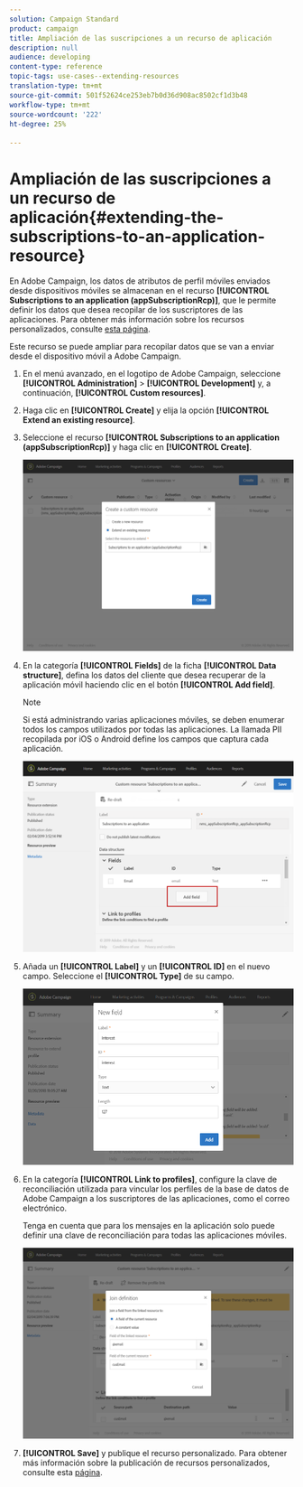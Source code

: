 ```yaml
---
solution: Campaign Standard
product: campaign
title: Ampliación de las suscripciones a un recurso de aplicación
description: null
audience: developing
content-type: reference
topic-tags: use-cases--extending-resources
translation-type: tm+mt
source-git-commit: 501f52624ce253eb7b0d36d908ac8502cf1d3b48
workflow-type: tm+mt
source-wordcount: '222'
ht-degree: 25%

---
```



# Ampliación de las suscripciones a un recurso de aplicación{#extending-the-subscriptions-to-an-application-resource}

En Adobe Campaign, los datos de atributos de perfil móviles enviados desde dispositivos móviles se almacenan en el recurso **[!UICONTROL Subscriptions to an application (appSubscriptionRcp)]**, que le permite definir los datos que desea recopilar de los suscriptores de las aplicaciones. Para obtener más información sobre los recursos personalizados, consulte [esta página](../../developing/using/key-steps-to-add-a-resource.md).

Este recurso se puede ampliar para recopilar datos que se van a enviar desde el dispositivo móvil a Adobe Campaign.

1. En el menú avanzado, en el logotipo de Adobe Campaign, seleccione **[!UICONTROL Administration]** > **[!UICONTROL Development]** y, a continuación, **[!UICONTROL Custom resources]**.
1. Haga clic en **[!UICONTROL Create]** y elija la opción **[!UICONTROL Extend an existing resource]**.
1. Seleccione el recurso **[!UICONTROL Subscriptions to an application (appSubscriptionRcp)]** y haga clic en **[!UICONTROL Create]**.

   ![](assets/in_app_personal_data_4.png)

1. En la categoría **[!UICONTROL Fields]** de la ficha **[!UICONTROL Data structure]**, defina los datos del cliente que desea recuperar de la aplicación móvil haciendo clic en el botón **[!UICONTROL Add field]**.

   >[!NOTE]
   >
   >Si está administrando varias aplicaciones móviles, se deben enumerar todos los campos utilizados por todas las aplicaciones. La llamada PII recopilada por iOS o Android define los campos que captura cada aplicación.

   ![](assets/in_app_personal_data.png)

1. Añada un **[!UICONTROL Label]** y un **[!UICONTROL ID]** en el nuevo campo. Seleccione el **[!UICONTROL Type]** de su campo.

   ![](assets/schema_extension_uc9.png)

1. En la categoría **[!UICONTROL Link to profiles]**, configure la clave de reconciliación utilizada para vincular los perfiles de la base de datos de Adobe Campaign a los suscriptores de las aplicaciones, como el correo electrónico.

   Tenga en cuenta que para los mensajes en la aplicación solo puede definir una clave de reconciliación para todas las aplicaciones móviles.

   ![](assets/in_app_personal_data_3.png)

1. **[!UICONTROL Save]** y publique el recurso personalizado. Para obtener más información sobre la publicación de recursos personalizados, consulte esta [página](../../developing/using/updating-the-database-structure.md#publishing-a-custom-resource).

